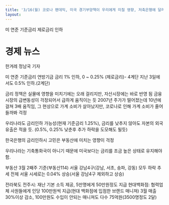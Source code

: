 ```yaml
---
title: '3/16(월) 코로나 팬데믹, 미국 경기부양책이 우리에게 미칠 영향, 저축은행에 달러예금이 없는 이유는? 미 연준, 기준금리 전격 인하'
layout: 
---
```




미 연준 기준금리 제로금리 인하

# 경제 뉴스

한겨레 정남국 기자

미 연준 기준금리 연방기금 금리  1% 인하, 0 ~ 0.25% (제로금리)- 4계단
지난 3일에서도 0.5% 인하.(2계단)

금리 정책은 실물에 영향을 미치기에는 오래 걸리지만, 자산시장에는 바로 반영 됨
금융시장의 급변동성이 걱정되어서 급하게 움직이는 듯
2007년 주가가 떨어졌는데 10년에 걸쳐 3배 움직임, 그 현상으로 가계 소비가 살아났지만, 코로나로 인해 가계 소비가 줄어 들까봐 걱정

우리나라도 금리인하 가능성(현재 기준금리 1.25%), 금리를 낮추지 않아도 자본의 외국유출은 적을 듯. (0.5%, 0.25% 낮춘후 추가 하락을 도모해도 될듯)

한국은행의 금리인하시 고민은 부동산에 미치는 영향이 걱정

우리나라는 기축통화국이 아니기 때문에 미국보다는 금리를 조금 높은 상태로 유지해야 함.

부동산 3월 2째주 기준(부동산114) 서울 강남4구(강남, 서초, 송파, 강동) 모두 하락 추세
전체 서울 시세로는 0.04% 상승(서울 강남4구 제외하고 상승)

전라북도 전주시: 재난 기본 소득 제공, 5만명에게 50만원정도 지급
현대백화점: 협력업체 사원들에게 인당 100만원씩 지급(현대 백화점에 입점한 브랜드 매니져)
3월 매출 30%이상 감소, 100만원도 수입이 안되는 매니져도 다수
75억원(3500명정도 2달)